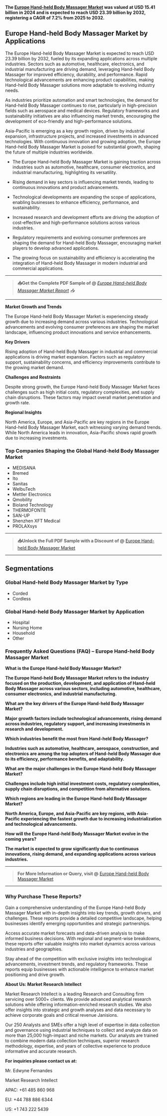 <p><strong>The <a href="https://www.marketresearchintellect.com/download-sample/?rid=1052529&amp;utm_source=Pulse-April-Europe&amp;utm_medium=852">Europe Hand-held Body Massager Market</a> was valued at USD 15.41 billion in 2024 and is expected to reach USD 23.39 billion by 2032, registering a CAGR of 7.2% from 2025 to 2032.</strong></p><h2>Europe Hand-held Body Massager Market by Applications&nbsp;</h2><p><p>The Europe Hand-held Body Massager Market is expected to reach USD 23.39 billion by 2032, fueled by its expanding applications across multiple industries. Sectors such as automotive, healthcare, electronics, and industrial manufacturing are driving demand, leveraging Hand-held Body Massager for improved efficiency, durability, and performance. Rapid technological advancements are enhancing product capabilities, making Hand-held Body Massager solutions more adaptable to evolving industry needs.</p><p>As industries prioritize automation and smart technologies, the demand for Hand-held Body Massager continues to rise, particularly in high-precision fields such as aerospace and medical devices. Regulatory frameworks and sustainability initiatives are also influencing market trends, encouraging the development of eco-friendly and high-performance solutions.</p><p>Asia-Pacific is emerging as a key growth region, driven by industrial expansion, infrastructure projects, and increased investments in advanced technologies. With continuous innovation and growing adoption, the Europe Hand-held Body Massager Market is poised for substantial growth, shaping the future of multiple industries worldwide.</p></p><ul><li><p>The Europe Hand-held Body Massager Market is gaining traction across industries such as automotive, healthcare, consumer electronics, and industrial manufacturing, highlighting its versatility.</p></li><li><p>Rising demand in key sectors is influencing market trends, leading to continuous innovations and product advancements.</p></li><li><p>Technological developments are expanding the scope of applications, enabling businesses to enhance efficiency, performance, and sustainability.</p></li><li><p>Increased research and development efforts are driving the adoption of cost-effective and high-performance solutions across various industries.</p></li><li><p>Regulatory requirements and evolving consumer preferences are shaping the demand for Hand-held Body Massager, encouraging market players to develop advanced applications.</p></li><li><p>The growing focus on sustainability and efficiency is accelerating the integration of Hand-held Body Massager in modern industrial and commercial applications.</p></li></ul><hr /><blockquote><p><strong><span class="font-[700]">📥Get the Complete PDF Sample of @ </span></strong><em><span class="font-[700]"><a href="https://www.marketresearchintellect.com/download-sample/?rid=1052529&amp;utm_source=Pulse-April-Europe&amp;utm_medium=852" target="_blank" data-tracking-control-name="article-ssr-frontend-pulse_little-text-block" data-tracking-will-navigate="" data-test-link="">Europe Hand-held Body Massager Market Report</a>&nbsp;📥</span></em></p></blockquote><hr /><p class="" data-start="77" data-end="360"><strong data-start="77" data-end="105">Market Growth and Trends</strong></p><p class="" data-start="77" data-end="360">The Europe Hand-held Body Massager Market is experiencing steady growth due to increasing demand across various industries. Technological advancements and evolving consumer preferences are shaping the market landscape, influencing product innovations and service enhancements.</p><p class="" data-start="362" data-end="606"><strong data-start="362" data-end="377">Key Drivers</strong></p><p class="" data-start="362" data-end="606">Rising adoption of Hand-held Body Massager in industrial and commercial applications is driving market expansion. Factors such as regulatory support, sustainability concerns, and efficiency improvements contribute to the growing market demand.</p><p class="" data-start="608" data-end="849"><strong data-start="608" data-end="637">Challenges and Restraints</strong></p><p class="" data-start="608" data-end="849">Despite strong growth, the Europe Hand-held Body Massager Market faces challenges such as high initial costs, regulatory complexities, and supply chain disruptions. These factors may impact overall market penetration and growth rate.</p><p class="" data-start="851" data-end="1095"><strong data-start="851" data-end="872">Regional Insights</strong></p><p class="" data-start="851" data-end="1095">North America, Europe, and Asia-Pacific are key regions in the Europe Hand-held Body Massager Market, each witnessing varying demand trends. While North America leads in innovation, Asia-Pacific shows rapid growth due to increasing investments.</p><p><h3>Top Companies Shaping the Global Hand-held Body Massager Market </h3><ul><li>MEDISANA</li><li>Bremed</li><li>Ito</li><li>Sanitas</li><li>WelbuTech</li><li>Mettler Electronics</li><li>Qmobility</li><li>Bioland Technology</li><li>THERMOFONTE</li><li>SAN-UP</li><li>Shenzhen XFT Medical</li><li>PROLAXsys</li></ul></p><hr /><blockquote><p><strong>📥Unlock the Full PDF Sample with a Discount of @</strong> <a href="https://www.marketresearchintellect.com/ask-for-discount/?rid=1052529&amp;utm_source=Pulse-April-Europe&amp;utm_medium=852">Europe Hand-held Body Massager Market</a></p></blockquote><hr /><p><h2>Segmentations</h2><h3>Global Hand-held Body Massager Market by Type</h3><ul><li>Corded</li><li>Cordless</li></ul><h3>Global Hand-held Body Massager Market by Application</h3><ul><li>Hospital</li><li>Nursing Home</li><li>Household</li><li>Other</li></ul></p><h3><strong>Frequently Asked Questions (FAQ) &ndash; Europe Hand-held Body Massager Market</strong></h3><p><strong>What is the Europe Hand-held Body Massager Market?</strong></p><p><strong>The Europe Hand-held Body Massager Market refers to the industry focused on the production, development, and application of Hand-held Body Massager across various sectors, including automotive, healthcare, consumer electronics, and industrial manufacturing.</strong></p><p><strong>What are the key drivers of the Europe Hand-held Body Massager Market?</strong></p><p><strong>Major growth factors include technological advancements, rising demand across industries, regulatory support, and increasing investments in research and development.</strong></p><p><strong>Which industries benefit the most from Hand-held Body Massager?</strong></p><p><strong>Industries such as automotive, healthcare, aerospace, construction, and electronics are among the top adopters of Hand-held Body Massager due to its efficiency, performance benefits, and adaptability.</strong></p><p><strong>What are the major challenges in the Europe Hand-held Body Massager Market?</strong></p><p><strong>Challenges include high initial investment costs, regulatory complexities, supply chain disruptions, and competition from alternative solutions.</strong></p><p><strong>Which regions are leading in the Europe Hand-held Body Massager Market?</strong></p><p><strong>North America, Europe, and Asia-Pacific are key regions, with Asia-Pacific experiencing the fastest growth due to increasing industrialization and technological advancements.</strong></p><p><strong>How will the Europe Hand-held Body Massager Market evolve in the coming years?</strong></p><p><strong>The market is expected to grow significantly due to continuous innovations, rising demand, and expanding applications across various industries.</strong></p><hr /><blockquote><p><span class="font-[700]"><strong>For More Information or Query, visit&nbsp;@</strong>&nbsp;</span><span class="font-[700]"><a href="https://www.marketresearchintellect.com/product/hand-held-body-massager-market/?utm_source=Linkedin&utm_medium=852" target="_blank" data-tracking-control-name="article-ssr-frontend-pulse_little-text-block" data-tracking-will-navigate="" data-test-link="">Europe Hand-held Body Massager Market</a></span></p></blockquote><hr /><h3><strong data-start="0" data-end="31">Why Purchase These Reports?</strong></h3><p class="" data-start="35" data-end="297">Gain a comprehensive understanding of the Europe Hand-held Body Massager Market with in-depth insights into key trends, growth drivers, and challenges. These reports provide a detailed competitive landscape, helping businesses identify emerging opportunities and strategic partnerships.</p><p class="" data-start="299" data-end="540">Access accurate market forecasts and data-driven analysis to make informed business decisions. With regional and segment-wise breakdowns, these reports offer valuable insights into market dynamics across various industries and geographies.</p><p class="" data-start="542" data-end="784">Stay ahead of the competition with exclusive insights into technological advancements, investment trends, and regulatory frameworks. These reports equip businesses with actionable intelligence to enhance market positioning and drive growth.</p><p><strong><span class="font-[700]">About Us: Market Research Intellect</span></strong></p><p><span class="">Market Research Intellect is a leading Research and Consulting firm servicing over 5000+ clients. We provide advanced analytical research solutions while offering information-enriched research studies.&nbsp;</span>We also offer insights into strategic and growth analyses and data necessary to achieve corporate goals and critical revenue Janisions.</p><p><span class="">Our 250 Analysts and SMEs offer a high level of expertise in data collection and governance using industrial techniques to collect and analyze data on more than 25,000 high-impact and niche markets. Our analysts are trained to combine modern data collection techniques, superior research methodology, expertise, and years of collective experience to produce informative and accurate research.</span></p><p><strong>For inquiries please contact us at:</strong></p><p>Mr. Edwyne Fernandes</p><p>Market Research Intellect</p><p>APAC: +61 485 860 968</p><p>EU: +44 788 886 6344</p><p>US: +1 743 222 5439</p>